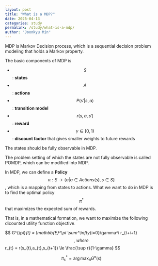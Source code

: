 ```yaml
---
layout: post
title: "What is a MDP?"
date: 2025-04-13
categories: study
permalink: /study/what-is-a-mdp/
author: "Joonkyu Min"
---
```


MDP is Markov Decision process, which is a sequential decision problem modeling that holds a Markov property.

The basic components of MDP is 
- $$S$$: **states**
- $$A$$: **actions**
- $$P(s'|s,a)$$: **transition model**
- $$r(s, a, s')$$: **reward**
- $$\gamma \in[0,1)$$: **discount factor** that gives smaller weights to future rewards

The states should be fully observable in MDP.

The problem setting of which the states are not fully observable is called POMDP, which can be modified into MDP.

In MDP, we can define a **Policy** $$\pi:S\rightarrow \{a|a\in Actions(s), s\in S\}$$, which is a mapping from states to actions.
What we want to do in MDP is to find the optimal policy $$\pi^*$$ that maximizes the expected sum of rewards.

That is, in a mathematical formation, we want to maximize the following dicounted utility function objective.

$$
G^\{\pi}_{t} = \mathbb{E}^\pi \sum^\infty_{i=0}\gamma^i r_{t+i+1}
$$, 
where 
$$
r_{t} = r(s_{t},a_{t},s_{t+1}) \le \frac{\sup r}{1-\gamma}
$$

$$
\pi_{s}^*=\arg \max_{\pi}G^\pi(s)
$$

